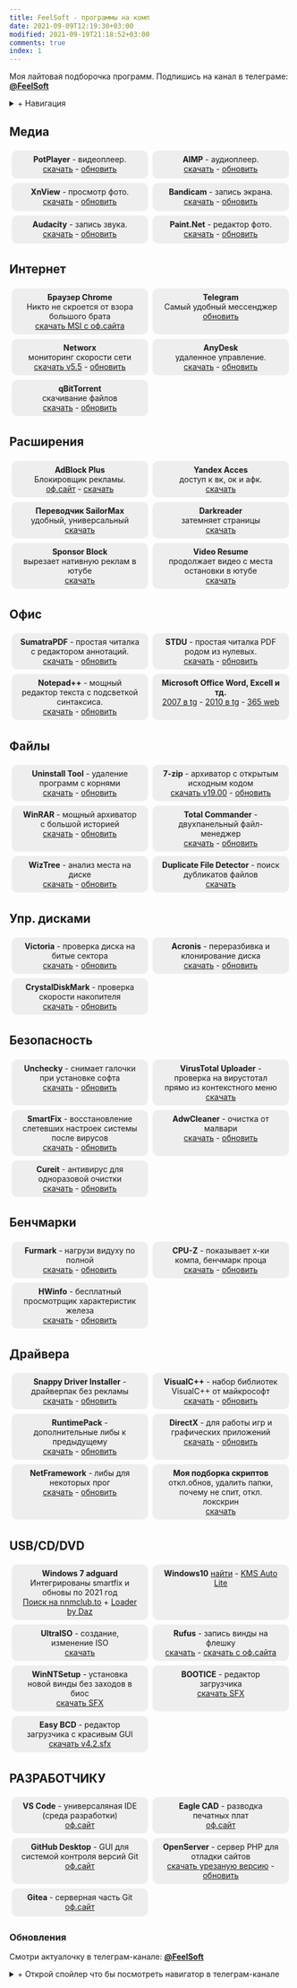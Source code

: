 ```yaml
---
title: FeelSoft - программы на комп
date: 2021-09-09T12:19:30+03:00
modified: 2021-09-19T21:18:52+03:00
comments: true
index: 1
---
```


Моя лайтовая подборочка программ. Подпишись на канал в телеграме: [**@FeelSoft**](https://t.me/s/FeelSoft)
<details markdown="1"><summary markdown="0">+ Навигация</summary>

- toc
{: toc }
</details>


<style>
.drid {
	overflow: hidden; 
	flex-wrap: wrap;
	}
.grid ul {  
	//display: table;
	//flex-wrap: wrap;
	display: flex;
	flex-flow: row wrap;
	padding: 0;
	}
.grid li {
	text-align:center;
	float: left;
	box-sizing: border-box;
	width: calc(50% - 8px);
	padding: 7px 10px;
	background: #eee;
	margin: 4px; 
	list-style-type: none;
	min-height: 50px;
	//height: 5em;
	padding-left: 15px;
	padding-right: 15px;
	border-radius: 10px;
	}
</style>

<div class="grid" markdown="1">


## Медиа
- **PotPlayer** - видеоплеер.  
  [скачать](#) -
  [обновить](#)
- **AIMP** - аудиоплеер.  
  [скачать](#) -
  [обновить](#)
- **XnView** - просмотр фото.  
  [скачать](#) -
  [обновить](#)
- **Bandicam** - запись экрана.  
  [скачать](#) -
  [обновить](#)
- **Audacity** - запись звука.  
  [скачать](#) -
  [обновить](#)
- **Paint.Net** - редактор фото.  
  [скачать](#) -
  [обновить](#)


## Интернет
- **Браузер Chrome**<br>Никто не скроется от взора большого брата<br>
  [скачать MSI с оф.сайта](#)
- **Telegram**<br>Самый удобный мессенджер<br>
  [обновить](#)
- **Networx**<br>мониторинг скорости сети<br>
  [скачать v5.5](#) -
  [обновить](#)
- **AnyDesk**<br>удаленное управление.<br>
  [скачать](#) -
  [обновить](#)
- **qBitTorrent**<br>скачивание файлов<br>
  [скачать](#) -
  [обновить](#)

## Расширения
- **AdBlock Plus**<br>Блокировщик рекламы.<br>
  [оф.сайт](#) -
  [скачать](#)
- **Yandex Acces**<br>доступ к вк, ок и афк.<br>
  [скачать](#)
- **Переводчик SailorMax**<br>удобный, универсальный<br>
  [скачать](#)
- **Darkreader**<br>затемняет страницы<br>
  [скачать](#)
- **Sponsor Block**<br>вырезает нативную реклам в ютубе<br>
  [скачать](#)
- **Video Resume**<br>продолжает видео с места остановки в ютубе<br>
  [скачать](#)

## Офис
- **SumatraPDF** - простая читалка с редактором аннотаций.  
  [скачать](#) -
  [обновить](#)
- **STDU** - простая читалка PDF родом из нулевых.  
  [скачать](#) -
  [обновить](#)
- **Notepad++** - мощный редактор текста с подсветкой синтаксиса.     
  [скачать](#) - 
  [обновить](https://notepad-plus-plus.org/downloads/)
- **Microsoft Office Word, Excell и тд.**  
  [2007 в tg](#) -
  [2010 в tg](#) -
  [365 web](#)


## Файлы
- **Uninstall Tool** - удаление программ с корнями  
  [скачать](#) -
  [обновить](#)
- **7-zip** - архиватор с открытым исходным кодом  
  [скачать v19.00](#) -
  [обновить](#)
- **WinRAR** - мощный архиватор с большой историей  
  [скачать](#) -
  [обновить](#)
- **Total Commander** - двухпанельный файл-менеджер  
  [скачать](#) -
  [обновить](#)
- **WizTree** - анализ места на диске  
  [скачать](#) -
  [обновить](#)
- **Duplicate File Detector** - поиск дубликатов файлов  
  [скачать](#)

## Упр. дисками 
- **Victoria** - проверка диска на битые сектора  
  [скачать](#) -
  [обновить](#)
- **Acronis** - переразбивка и клонирование диска  
  [скачать](#) -
  [обновить](#)
- **CrystalDiskMark** - проверка скорости накопителя  
  [скачать](#) -
  [обновить](#)

## Безопасность 
- **Unchecky** - снимает галочки при установке софта  
  [скачать](#) -
  [обновить](#)
- **VirusTotal Uploader** - проверка на вирустотал прямо из контекстного меню  
  [скачать](#)
- **SmartFix** - восстановление слетевших настроек системы после вирусов  
  [скачать](#) -
  [обновить](#)
- **AdwCleaner** - очистка от малвари  
  [скачать](#) -
  [обновить](#)
- **Cureit** - антивирус для одноразовой очистки  
  [скачать](#) -
  [обновить](#)

## Бенчмарки
- **Furmark** - нагрузи видуху по полной  
  [скачать](#) -
  [обновить](#)
- **CPU-Z** - показывает х-ки компа, бенчмарк проца  
  [скачать](#) -
  [обновить](#)
- **HWinfo** - бесплатный просмотрщик характеристик железа  
  [скачать](#) -
  [обновить](#)

## Драйвера
+ **Snappy Driver Installer** - драйверпак без рекламы  
  [скачать](#) -
  [обновить](#)
+ **VisualC++** - набор библиотек VisualC++ от майкрософт  
  [скачать](#) -
  [обновить](#)
+ **RuntimePack** - дополнительные либы к предыдущему  
  [скачать](#) -
  [обновить](#)
+ **DirectX** - для работы игр и графических приложений  
  [скачать](#) -
  [обновить](#)
+ **NetFramework** - либы для некоторых прог  
  [скачать](#) -
  [обновить](#)
+ **Моя подборка скриптов**<br>откл.обнов, удалить папки, почему не спит, откл. локскрин  
  [скачать](#)

## USB/CD/DVD
- **Windows 7 adguard**<br>Интегрированы smartfix и обновы по 2021 год  
  [Поиск на nnmclub.to](#) +
  [Loader by Daz](#)
- **Windows10**
  [найти](#) - 
  [KMS Auto Lite](#) 
- **UltraISO** - создание, изменение ISO  
  [скачать](#)
- **Rufus** - запись винды на флешку  
  [скачать](#) -
  [скачать с оф.сайта](#)
- **WinNTSetup** - установка новой винды без заходов в биос  
  [скачать SFX](#)
- **BOOTICE** - редактор загрузчика  
  [скачать SFX](#)
- **Easy BCD** - редактор загрузчика с красивым GUI    
  [скачать v4.2.sfx](https://tlgur.com/d/4rqo5v7g)

## РАЗРАБОТЧИКУ
- **VS Code** - универсаляная IDE (среда разработки)    
  [оф.сайт](#)
- **Eagle CAD** - разводка печатных плат  
  [оф.сайт](#)
- **GitHub Desktop** - GUI для системой контроля версий Git  
  [оф.сайт](#)
- **OpenServer** - сервер PHP для отладки сайтов  
  [скачать урезаную версию](#) -
  [обновить](#)
- **Gitea** - серверная часть Git
  [оф.сайт](#)


</div>

### **Обновления**
Смотри актуалочку в телеграм-канале: <a href="https://t.me/s/FeelSoft"><b>@FeelSoft</b></a>

<details markdown="1"><summary markdown="0">+ Открой спойлер что бы посмотреть навигатор в телеграм-канале</summary>
<center><a style="font-size: 13px;" href="https://t.me/s/FeelSoftWin/125"><strong>t.me/FeelSoftWin</strong></a></center>  
<script async src="https://telegram.org/js/telegram-widget.js?15" data-telegram-post="FeelSoftWin/125" data-width="100%"></script>
</details>
